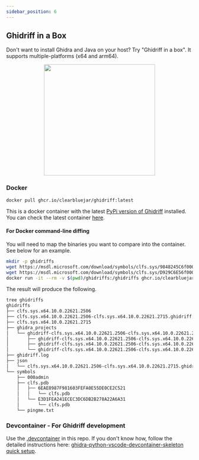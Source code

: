```yaml
---
sidebar_position: 6
---
```


## Ghidriff in a Box 

Don't want to install Ghidra and Java on your host? Try "Ghidriff in a box". It supports multiple-platforms (x64 and arm64).

<p align='center'>
<img src="https://github.com/clearbluejar/ghidriff/assets/3752074/688756fc-038c-471a-8e49-e56a1c06e77c" height="300">
</p>

### Docker

`docker pull ghcr.io/clearbluejar/ghidriff:latest`


This is a docker container with the latest [PyPi version of Ghidriff](https://pypi.org/project/ghidriff/) installed. You can check the latest container [here](https://github.com/clearbluejar/ghidriff/pkgs/container/ghidriff).


#### For Docker command-line diffing

You will need to map the binaries you want to compare into the container. See below for an example.
```bash
mkdir -p ghidriffs
wget https://msdl.microsoft.com/download/symbols/clfs.sys/9848245C6f000/clfs.sys -O ghidriffs/clfs.sys.x64.10.0.22621.2506
wget https://msdl.microsoft.com/download/symbols/clfs.sys/D929C6E56f000/clfs.sys -O ghidriffs/clfs.sys.x64.10.0.22621.2715
docker run -it --rm -v $(pwd)/ghidriffs:/ghidriffs ghcr.io/clearbluejar/ghidriff:latest  ghidriffs/clfs.sys.x64.10.0.22621.2506 ghidriffs/clfs.sys.x64.10.0.22621.2715
```

The result will produce the following. 

```bash
tree ghidriffs
ghidriffs
├── clfs.sys.x64.10.0.22621.2506
├── clfs.sys.x64.10.0.22621.2506-clfs.sys.x64.10.0.22621.2715.ghidriff.md
├── clfs.sys.x64.10.0.22621.2715
├── ghidra_projects
│   └── ghidriff-clfs.sys.x64.10.0.22621.2506-clfs.sys.x64.10.0.22621.2715
│       ├── ghidriff-clfs.sys.x64.10.0.22621.2506-clfs.sys.x64.10.0.22621.2715.gpr
│       ├── ghidriff-clfs.sys.x64.10.0.22621.2506-clfs.sys.x64.10.0.22621.2715.lock
│       └── ghidriff-clfs.sys.x64.10.0.22621.2506-clfs.sys.x64.10.0.22621.2715.rep
├── ghidriff.log
├── json
│   └── clfs.sys.x64.10.0.22621.2506-clfs.sys.x64.10.0.22621.2715.ghidriff.json
└── symbols
    ├── 000admin
    ├── clfs.pdb
    │   ├── 6EAE8987F981603FEFA0E55DE0CE2C521
    │   │   └── clfs.pdb
    │   └── E3D1FEA241ECEC3DC6DB2B278A22A6A31
    │       └── clfs.pdb
    └── pingme.txt

```

### Devcontainer - For Ghidriff development

Use the [.devcontainer](https://github.com/clearbluejar/ghidriff/.devcontainer) in this repo. If you don't know how, follow the detailed instructions here: [ghidra-python-vscode-devcontainer-skeleton quick setup](https://github.com/clearbluejar/ghidra-python-vscode-devcontainer-skeleton#quick-start-setup---dev-container--best-option).


